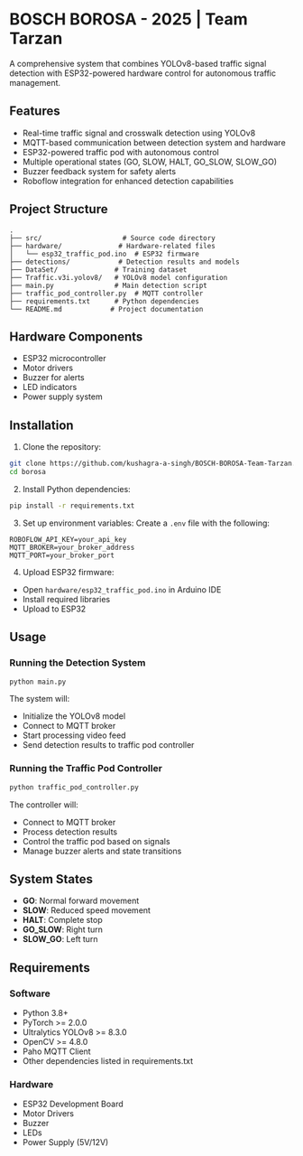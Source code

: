 # BOSCH BOROSA - 2025 | Team Tarzan

A comprehensive system that combines YOLOv8-based traffic signal detection with ESP32-powered hardware control for autonomous traffic management.

## Features

- Real-time traffic signal and crosswalk detection using YOLOv8
- MQTT-based communication between detection system and hardware
- ESP32-powered traffic pod with autonomous control
- Multiple operational states (GO, SLOW, HALT, GO_SLOW, SLOW_GO)
- Buzzer feedback system for safety alerts
- Roboflow integration for enhanced detection capabilities

## Project Structure

```
.
├── src/                    # Source code directory
├── hardware/              # Hardware-related files
│   └── esp32_traffic_pod.ino  # ESP32 firmware
├── detections/            # Detection results and models
├── DataSet/              # Training dataset
├── Traffic.v3i.yolov8/   # YOLOv8 model configuration
├── main.py               # Main detection script
├── traffic_pod_controller.py  # MQTT controller
├── requirements.txt      # Python dependencies
└── README.md            # Project documentation
```

## Hardware Components

- ESP32 microcontroller
- Motor drivers
- Buzzer for alerts
- LED indicators
- Power supply system

## Installation

1. Clone the repository:
```bash
git clone https://github.com/kushagra-a-singh/BOSCH-BOROSA-Team-Tarzan.git
cd borosa
```

2. Install Python dependencies:
```bash
pip install -r requirements.txt
```

3. Set up environment variables:
Create a `.env` file with the following:
```
ROBOFLOW_API_KEY=your_api_key
MQTT_BROKER=your_broker_address
MQTT_PORT=your_broker_port
```

4. Upload ESP32 firmware:
- Open `hardware/esp32_traffic_pod.ino` in Arduino IDE
- Install required libraries
- Upload to ESP32

## Usage

### Running the Detection System

```bash
python main.py
```

The system will:
- Initialize the YOLOv8 model
- Connect to MQTT broker
- Start processing video feed
- Send detection results to traffic pod controller

### Running the Traffic Pod Controller

```bash
python traffic_pod_controller.py
```

The controller will:
- Connect to MQTT broker
- Process detection results
- Control the traffic pod based on signals
- Manage buzzer alerts and state transitions

## System States

- **GO**: Normal forward movement
- **SLOW**: Reduced speed movement
- **HALT**: Complete stop
- **GO_SLOW**: Right turn
- **SLOW_GO**: Left turn

## Requirements

### Software
- Python 3.8+
- PyTorch >= 2.0.0
- Ultralytics YOLOv8 >= 8.3.0
- OpenCV >= 4.8.0
- Paho MQTT Client
- Other dependencies listed in requirements.txt

### Hardware
- ESP32 Development Board
- Motor Drivers
- Buzzer
- LEDs
- Power Supply (5V/12V)
